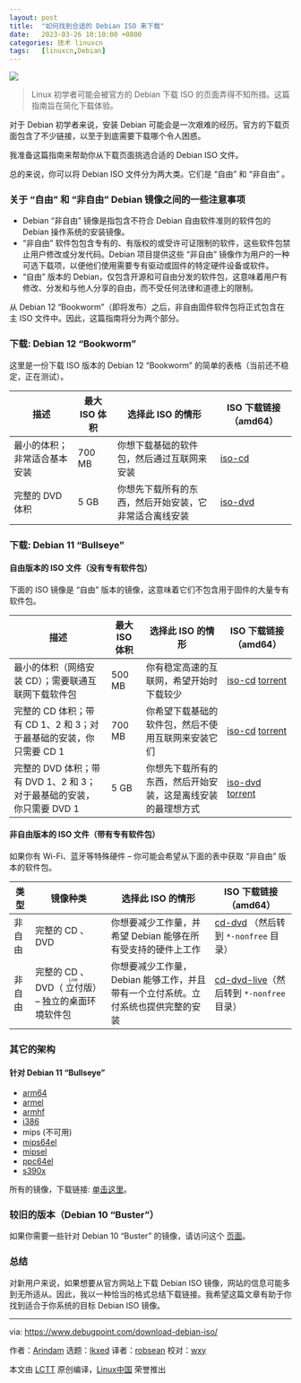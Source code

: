 ```yaml
---
layout: post
title:	"如何找到合适的 Debian ISO 来下载"
date:	2023-03-26 10:10:00 +0800 
categories:	技术 linuxcn 
tags:	[linuxcn,Debian]
---
```



![](/Asserts/Images//attachment/album/202303/26/101016gdf20utfqsu1215a.jpg)



> 
> Linux 初学者可能会被官方的 Debian 下载 ISO 的页面弄得不知所措。这篇指南旨在简化下载体验。
> 
> 
> 


对于 Debian 初学者来说，安装 Debian 可能会是一次艰难的经历。官方的下载页面包含了不少链接，以至于到底需要下载哪个令人困惑。


我准备这篇指南来帮助你从下载页面挑选合适的 Debian ISO 文件。


总的来说，你可以将 Debian ISO 文件分为两大类。它们是 “自由” 和 “非自由” 。


### 关于 “自由” 和 “非自由” Debian 镜像之间的一些注意事项


* Debian “非自由” 镜像是指包含不符合 Debian 自由软件准则的软件包的 Debian 操作系统的安装镜像。
* “非自由” 软件包包含专有的、有版权的或受许可证限制的软件，这些软件包禁止用户修改或分发代码。Debian 项目提供这些 “非自由” 镜像作为用户的一种可选下载项，以便他们使用需要专有驱动或固件的特定硬件设备或软件。
* “自由” 版本的 Debian，仅包含开源和可自由分发的软件包，这意味着用户有修改、分发和与他人分享的自由，而不受任何法律和道德上的限制。


从 Debian 12 “Bookworm”（即将发布）之后，非自由固件软件包将正式包含在主 ISO 文件中。因此，这篇指南将分为两个部分。


### 下载: Debian 12 “Bookworm”


这里是一份下载 ISO 版本的 Debian 12 “Bookworm” 的简单的表格（当前还不稳定，正在测试）。




| 描述 | 最大 ISO 体积 | **选择此 ISO 的情形** | ISO 下载链接（amd64） |
| --- | --- | --- | --- |
| 最小的体积；非常适合基本安装 | 700 MB | 你想下载基础的软件包，然后通过互联网来安装 | [iso-cd](https://cdimage.debian.org/cdimage/bookworm_di_alpha2/amd64/iso-cd/) |
| 完整的 DVD 体积 | 5 GB | 你想先下载所有的东西，然后开始安装，它非常适合离线安装 | [iso-dvd](https://cdimage.debian.org/cdimage/bookworm_di_alpha2/amd64/iso-dvd/) |


### 下载: Debian 11 “Bullseye”


#### 自由版本的 ISO 文件（没有专有软件包）


下面的 ISO 镜像是 “自由” 版本的镜像，这意味着它们不包含用于固件的大量专有软件包。




| 描述 | 最大 ISO 体积 | **选择此 ISO 的情形** | ISO 下载链接（amd64） |
| --- | --- | --- | --- |
| 最小的体积（网络安装 CD）；需要联通互联网下载软件包 | 500 MB | 你有稳定高速的互联网，希望开始时下载较少 | [iso-cd](https://cdimage.debian.org/cdimage/release/current/amd64/iso-cd/) [torrent](https://cdimage.debian.org/cdimage/release/current/amd64/bt-cd/) |
| 完整的 CD 体积；带有 CD 1、2 和 3；对于最基础的安装，你只需要 CD 1 | 700 MB | 你希望下载基础的软件包，然后不使用互联网来安装它们 | [iso-cd](https://cdimage.debian.org/debian-cd/current/amd64/iso-cd/) [torrent](https://cdimage.debian.org/debian-cd/current/amd64/bt-cd/) |
| 完整的 DVD 体积；带有 DVD 1、2 和 3；对于最基础的安装，你只需要 DVD 1 | 5 GB | 你想先下载所有的东西，然后开始安装，这是离线安装的最理想方式 | [iso-dvd](https://cdimage.debian.org/cdimage/release/current/amd64/iso-dvd/) [torrent](https://cdimage.debian.org/cdimage/release/current/amd64/bt-dvd/) |


#### 非自由版本的 ISO 文件（带有专有软件包）


如果你有 Wi-Fi、蓝牙等特殊硬件 – 你可能会希望从下面的表中获取 “非自由” 版本的软件包。




| 类型 | 镜像种类 | **选择此 ISO 的情形** | ISO 下载链接（amd64） |
| --- | --- | --- | --- |
| 非自由 | 完整的 CD 、DVD | 你想要减少工作量，并希望 Debian 能够在所有受支持的硬件上工作 | [cd-dvd](https://cdimage.debian.org/cdimage/unofficial/non-free/cd-including-firmware/) （然后转到 `*-nonfree` 目录） |
| 非自由 | 完整的 CD 、DVD（<ruby> 立付 <rt>  Live </rt></ruby>版） – 独立的桌面环境软件包 | 你想要减少工作量，Debian 能够工作，并且带有一个立付系统。立付系统也提供完整的安装 | [cd-dvd-live](https://cdimage.debian.org/cdimage/unofficial/non-free/cd-including-firmware/)（然后转到 `*-nonfree` 目录） |


### 其它的架构


#### 针对 Debian 11 “Bullseye”


* [arm64](http://ftp.debian.org/debian/dists/bullseye/main/installer-arm64/current/images/)
* [armel](http://ftp.debian.org/debian/dists/bullseye/main/installer-armel/current/images/)
* [armhf](http://ftp.debian.org/debian/dists/bullseye/main/installer-armhf/current/images/)
* [i386](http://ftp.debian.org/debian/dists/bullseye/main/installer-i386/current/images/)
* mips (不可用)
* [mips64el](http://ftp.debian.org/debian/dists/buster/main/installer-mips64el/current/images/)
* [mipsel](http://ftp.debian.org/debian/dists/bullseye/main/installer-mipsel/current/images/)
* [ppc64el](http://ftp.debian.org/debian/dists/bullseye/main/installer-ppc64el/current/images/)
* [s390x](http://ftp.debian.org/debian/dists/bullseye/main/installer-s390x/current/images/)


所有的镜像，下载链接: [单击这里](https://cdimage.debian.org/cdimage/)。


### 较旧的版本（Debian 10 “Buster”）


如果你需要一些针对 Debian 10 “Buster” 的镜像，请访问这个 [页面](https://www.debian.org/releases/buster/debian-installer/)。


### 总结


对新用户来说，如果想要从官方网站上下载 Debian ISO 镜像，网站的信息可能多到无所适从。因此，我以一种恰当的格式总结下载链接。我希望这篇文章有助于你找到适合于你系统的目标 Debian ISO 镜像。




---


via: <https://www.debugpoint.com/download-debian-iso/>


作者：[Arindam](https://www.debugpoint.com/author/admin1/) 选题：[lkxed](https://github.com/lkxed/) 译者：[robsean](https://github.com/robsean) 校对：[wxy](https://github.com/wxy)


本文由 [LCTT](https://github.com/LCTT/TranslateProject) 原创编译，[Linux中国](https://linux.cn/) 荣誉推出
